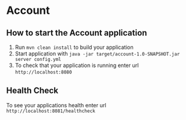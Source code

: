 # Account

How to start the Account application
---

1. Run `mvn clean install` to build your application
1. Start application with `java -jar target/account-1.0-SNAPSHOT.jar server config.yml`
1. To check that your application is running enter url `http://localhost:8080`

Health Check
---

To see your applications health enter url `http://localhost:8081/healthcheck`
